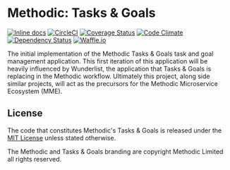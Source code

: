 # Methodic: Tasks & Goals

[![Inline docs](http://inch-ci.org/github/methodic-io/tasks-and-goals.svg?branch=develop)](http://inch-ci.org/github/methodic-io/tasks-and-goals)
[![CircleCI](https://img.shields.io/circleci/project/methodic-io/tasks-and-goals/develop.svg)](https://circleci.com/gh/methodic-io/tasks-and-goals/tree/develop)
[![Coverage Status](https://img.shields.io/coveralls/methodic-io/tasks-and-goals/master.svg)](https://coveralls.io/github/methodic-io/tasks-and-goals?branch=develop)
[![Code Climate](https://img.shields.io/codeclimate/github/methodic-io/tasks-and-goals.svg)](https://codeclimate.com/github/methodic-io/tasks-and-goals)
[![Dependency Status](https://img.shields.io/gemnasium/methodic-io/tasks-and-goals.svg)](https://gemnasium.com/github.com/methodic-io/tasks-and-goals)
[![Waffle.io](https://img.shields.io/waffle/label/methodic-io/tasks-and-goals/in%20progress.svg)](https://waffle.io/methodic-io/tasks-and-goals)

The initial implementation of the Methodic Tasks & Goals task and goal management application. This first iteration of this application will be heavily influenced by Wunderlist, the application that Tasks & Goals is replacing in the Methodic workflow. Ultimately this project, along side similar projects, will act as the precursors for the Methodic Microservice Ecosystem (MME).

## License

The code that constitutes Methodic's Tasks & Goals is released under the [MIT License](http://www.opensource.org/licenses/MIT) unless stated otherwise.

The Methodic and Tasks & Goals branding are copyright Methodic Limited all rights reserved.
